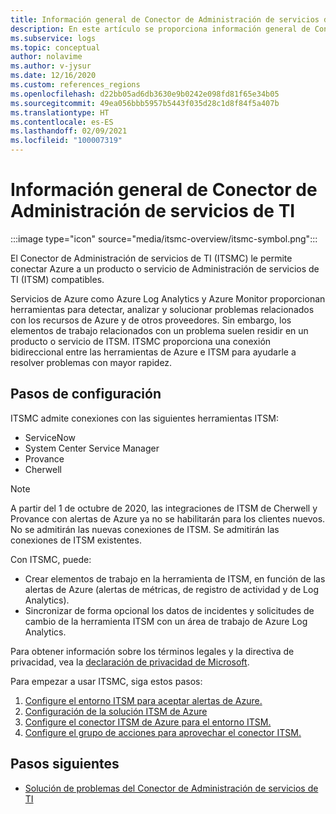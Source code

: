 ```yaml
---
title: Información general de Conector de Administración de servicios de TI
description: En este artículo se proporciona información general de Conector de Administración de servicios de TI (ITSMC).
ms.subservice: logs
ms.topic: conceptual
author: nolavime
ms.author: v-jysur
ms.date: 12/16/2020
ms.custom: references_regions
ms.openlocfilehash: d22bb05ad6db3630e9b0242e098fd81f65e34b05
ms.sourcegitcommit: 49ea056bbb5957b5443f035d28c1d8f84f5a407b
ms.translationtype: HT
ms.contentlocale: es-ES
ms.lasthandoff: 02/09/2021
ms.locfileid: "100007319"
---
```

# <a name="it-service-management-connector-overview"></a>Información general de Conector de Administración de servicios de TI

:::image type="icon" source="media/itsmc-overview/itsmc-symbol.png":::

El Conector de Administración de servicios de TI (ITSMC) le permite conectar Azure a un producto o servicio de Administración de servicios de TI (ITSM) compatibles.

Servicios de Azure como Azure Log Analytics y Azure Monitor proporcionan herramientas para detectar, analizar y solucionar problemas relacionados con los recursos de Azure y de otros proveedores. Sin embargo, los elementos de trabajo relacionados con un problema suelen residir en un producto o servicio de ITSM. ITSMC proporciona una conexión bidireccional entre las herramientas de Azure e ITSM para ayudarle a resolver problemas con mayor rapidez.

## <a name="configuration-steps"></a>Pasos de configuración

ITSMC admite conexiones con las siguientes herramientas ITSM:

-   ServiceNow
-   System Center Service Manager
-   Provance
-   Cherwell

   >[!NOTE]
> A partir del 1 de octubre de 2020, las integraciones de ITSM de Cherwell y Provance con alertas de Azure ya no se habilitarán para los clientes nuevos. No se admitirán las nuevas conexiones de ITSM.
> Se admitirán las conexiones de ITSM existentes.

Con ITSMC, puede:

-  Crear elementos de trabajo en la herramienta de ITSM, en función de las alertas de Azure (alertas de métricas, de registro de actividad y de Log Analytics).
-  Sincronizar de forma opcional los datos de incidentes y solicitudes de cambio de la herramienta ITSM con un área de trabajo de Azure Log Analytics.

Para obtener información sobre los términos legales y la directiva de privacidad, vea la [declaración de privacidad de Microsoft](https://go.microsoft.com/fwLink/?LinkID=522330&clcid=0x9).

Para empezar a usar ITSMC, siga estos pasos:

1. [Configure el entorno ITSM para aceptar alertas de Azure.](./itsmc-connections.md)
1. [Configuración de la solución ITSM de Azure](./itsmc-definition.md#add-it-service-management-connector)
1. [Configure el conector ITSM de Azure para el entorno ITSM.](./itsmc-definition.md#create-an-itsm-connection)
1. [Configure el grupo de acciones para aprovechar el conector ITSM.](./itsmc-definition.md#define-a-template)

## <a name="next-steps"></a>Pasos siguientes

* [Solución de problemas del Conector de Administración de servicios de TI](./itsmc-resync-servicenow.md)
